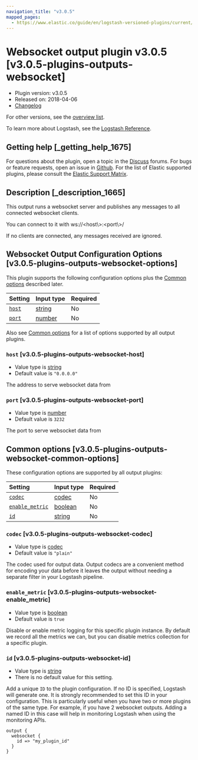 ```yaml
---
navigation_title: "v3.0.5"
mapped_pages:
  - https://www.elastic.co/guide/en/logstash-versioned-plugins/current/v3.0.5-plugins-outputs-websocket.html
---
```


# Websocket output plugin v3.0.5 [v3.0.5-plugins-outputs-websocket]

* Plugin version: v3.0.5
* Released on: 2018-04-06
* [Changelog](https://github.com/logstash-plugins/logstash-output-websocket/blob/v3.0.5/CHANGELOG.md)

For other versions, see the [overview list](output-websocket-index.md).

To learn more about Logstash, see the [Logstash Reference](https://www.elastic.co/guide/en/logstash/current/index.html).

## Getting help [_getting_help_1675]

For questions about the plugin, open a topic in the [Discuss](http://discuss.elastic.co) forums. For bugs or feature requests, open an issue in [Github](https://github.com/logstash-plugins/logstash-output-websocket). For the list of Elastic supported plugins, please consult the [Elastic Support Matrix](https://www.elastic.co/support/matrix#matrix_logstash_plugins).

## Description [_description_1665]

This output runs a websocket server and publishes any messages to all connected websocket clients.

You can connect to it with ws\://\<host\\>:\<port\\>/

If no clients are connected, any messages received are ignored.

## Websocket Output Configuration Options [v3.0.5-plugins-outputs-websocket-options]

This plugin supports the following configuration options plus the [Common options](v3-0-5-plugins-outputs-websocket.md#v3.0.5-plugins-outputs-websocket-common-options) described later.

| Setting | Input type | Required |
| :- | :- | :- |
| [`host`](v3-0-5-plugins-outputs-websocket.md#v3.0.5-plugins-outputs-websocket-host) | [string](/lsr/value-types.md#string) | No |
| [`port`](v3-0-5-plugins-outputs-websocket.md#v3.0.5-plugins-outputs-websocket-port) | [number](/lsr/value-types.md#number) | No |

Also see [Common options](v3-0-5-plugins-outputs-websocket.md#v3.0.5-plugins-outputs-websocket-common-options) for a list of options supported by all output plugins.

### `host` [v3.0.5-plugins-outputs-websocket-host]

* Value type is [string](/lsr/value-types.md#string)
* Default value is `"0.0.0.0"`

The address to serve websocket data from

### `port` [v3.0.5-plugins-outputs-websocket-port]

* Value type is [number](/lsr/value-types.md#number)
* Default value is `3232`

The port to serve websocket data from

## Common options [v3.0.5-plugins-outputs-websocket-common-options]

These configuration options are supported by all output plugins:

| Setting | Input type | Required |
| :- | :- | :- |
| [`codec`](v3-0-5-plugins-outputs-websocket.md#v3.0.5-plugins-outputs-websocket-codec) | [codec](/lsr/value-types.md#codec) | No |
| [`enable_metric`](v3-0-5-plugins-outputs-websocket.md#v3.0.5-plugins-outputs-websocket-enable_metric) | [boolean](/lsr/value-types.md#boolean) | No |
| [`id`](v3-0-5-plugins-outputs-websocket.md#v3.0.5-plugins-outputs-websocket-id) | [string](/lsr/value-types.md#string) | No |

### `codec` [v3.0.5-plugins-outputs-websocket-codec]

* Value type is [codec](/lsr/value-types.md#codec)
* Default value is `"plain"`

The codec used for output data. Output codecs are a convenient method for encoding your data before it leaves the output without needing a separate filter in your Logstash pipeline.

### `enable_metric` [v3.0.5-plugins-outputs-websocket-enable_metric]

* Value type is [boolean](/lsr/value-types.md#boolean)
* Default value is `true`

Disable or enable metric logging for this specific plugin instance. By default we record all the metrics we can, but you can disable metrics collection for a specific plugin.

### `id` [v3.0.5-plugins-outputs-websocket-id]

* Value type is [string](/lsr/value-types.md#string)
* There is no default value for this setting.

Add a unique `ID` to the plugin configuration. If no ID is specified, Logstash will generate one. It is strongly recommended to set this ID in your configuration. This is particularly useful when you have two or more plugins of the same type. For example, if you have 2 websocket outputs. Adding a named ID in this case will help in monitoring Logstash when using the monitoring APIs.

```
output {
  websocket {
    id => "my_plugin_id"
  }
}
```
